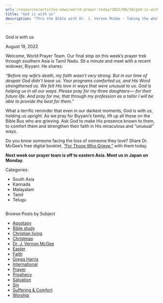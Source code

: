 ```yaml
---
url: /resources/articles-news/world-prayer-today/2022/08/19/god-is-with-us
title: "God is with us"
description: "Thru the Bible with Dr. J. Vernon McGee - Taking the whole Word to the whole world"
---
```







## 
 God is with us


August 19, 2022
![]()




Welcome, World Prayer Team. Our final stop on this week’s prayer trek through southern Asia is Tamil Nadu. Sit a minute and meet with a recent widower, Biyyani. He shares:

*“Before my wife’s death, my faith wasn’t very strong. But in our time of despair God didn’t leave us. Your programs comforted us, and His Word strengthened us. We felt His love in ways that were unusual to us. God is helping us in all our ways. Please pray for my three daughters—-for their future life. And pray for me, that through my profession as a tailor I will be able to provide the best for them.”*

What a terrific reminder that even in our darkest moments, God is with us, holding us upright. As we pray for Biyyani’s family, lift up all those on the Bible Bus who are grieving. Ask God to make His presence known to them, to comfort them and strengthen their faith in His miraculous and “unusual” ways.

Do you know someone facing the loss of someone they love? Share Dr. McGee’s free digital booklet, [“For Those Who Grieve,”](/docs/default-source/booklets/ttb_for-those-who-grieve.pdf?sfvrsn=cd431f16_2) with them today.

**Next week our prayer team is off to eastern Asia. Meet us in Japan on Monday.**



Categories: 


* South Asia
* Kannada
* Malayalam
* Tamil
* Telugu









## 
 Browse Posts by Subject


* [Apostasy](/resources/articles-news/-in-tags/tags/Apostasy)
* [Bible study](/resources/articles-news/-in-tags/tags/Bible-study)
* [Christian living](/resources/articles-news/-in-tags/tags/Christian-living)
* [Christmas](/resources/articles-news/-in-tags/tags/Christmas)
* [Dr. J. Vernon McGee](/resources/articles-news/-in-tags/tags/Dr-J-Vernon-McGee)
* [Easter](/resources/articles-news/-in-tags/tags/easter)
* [Faith](/resources/articles-news/-in-tags/tags/Faith)
* [Gregg Harris](/resources/articles-news/-in-tags/tags/Gregg-Harris)
* [International](/resources/articles-news/-in-tags/tags/International)
* [Prayer](/resources/articles-news/-in-tags/tags/prayer)
* [Prophecy](/resources/articles-news/-in-tags/tags/Prophecy)
* [Salvation](/resources/articles-news/-in-tags/tags/Salvation)
* [Sin](/resources/articles-news/-in-tags/tags/sin)
* [Suffering & Comfort](/resources/articles-news/-in-tags/tags/Suffering-Comfort)
* [Worship](/resources/articles-news/-in-tags/tags/worship)






